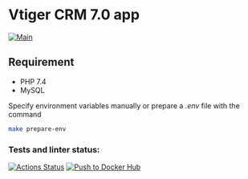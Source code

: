 # Vtiger CRM 7.0 app

[![Main](https://github.com/hexlet-components/js-fastify-blog/actions/workflows/main.yml/badge.svg)](https://github.com/hexlet-components/js-fastify-blog/actions/workflows/main.yml)

## Requirement

* PHP 7.4
* MySQL

Specify environment variables manually or prepare a *.env* file with the command

```bash
make prepare-env
```

### Tests and linter status:
[![Actions Status](https://github.com/rgusseinov/vtiger-app/actions/workflows/hexlet-check.yml/badge.svg)](https://github.com/rgusseinov/vtiger-app/actions)
[![Push to Docker Hub](https://github.com/rgusseinov/vtiger-app/actions/workflows/push.yml/badge.svg)](https://github.com/rgusseinov/vtiger-app/actions/workflows/push.yml)
